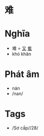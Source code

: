 # 难

# Nghĩa
* 难 = [又](又.md) [隹](隹.md)
* khó khăn

# Phát âm
* nán
*  /nan/

# Tags
* /Sơ cấp//28/

<script>window.HANZI_FIELD='难';</script>
